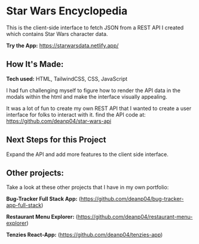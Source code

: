 # Star Wars Encyclopedia
This is the client-side interface to fetch JSON from a REST API I created which contains Star Wars character data.

**Try the App:** https://starwarsdata.netlify.app/

## How It's Made: 

**Tech used:** HTML, TailwindCSS, CSS, JavaScript

I had fun challenging myself to figure how to render the API data in the modals within the html and make the interface visually appealing.

It was a lot of fun to create my own REST API that I wanted to create a user interface for folks to interact with it. find the API code at: https://github.com/deanp04/star-wars-api 

## Next Steps for this Project
Expand the API and add more features to the client side interface.

## Other projects:
Take a look at these other projects that I have in my own portfolio:

**Bug-Tracker Full Stack App:** (https://github.com/deanp04/bug-tracker-app-full-stack)

**Restaurant Menu Explorer:** (https://github.com/deanp04/restaurant-menu-explorer)

**Tenzies React-App:** (https://github.com/deanp04/tenzies-app)
